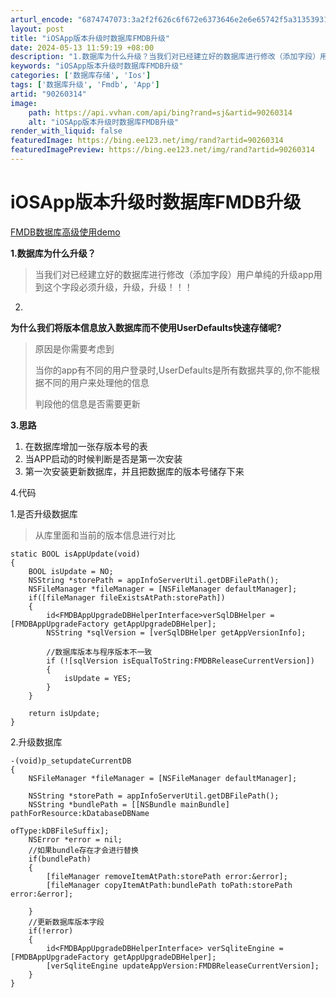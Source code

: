 ```yaml
---
arturl_encode: "6874747073:3a2f2f626c6f672e6373646e2e6e65742f5a31353931303930:2f61727469636c652f64657461696c732f3930323630333134"
layout: post
title: "iOSApp版本升级时数据库FMDB升级"
date: 2024-05-13 11:59:19 +08:00
description: "1.数据库为什么升级？当我们对已经建立好的数据库进行修改（添加字段）用户单纯的升级app用到这个字段"
keywords: "iOSApp版本升级时数据库FMDB升级"
categories: ['数据库存储', 'Ios']
tags: ['数据库升级', 'Fmdb', 'App']
artid: "90260314"
image:
    path: https://api.vvhan.com/api/bing?rand=sj&artid=90260314
    alt: "iOSApp版本升级时数据库FMDB升级"
render_with_liquid: false
featuredImage: https://bing.ee123.net/img/rand?artid=90260314
featuredImagePreview: https://bing.ee123.net/img/rand?artid=90260314
---
```


# iOSApp版本升级时数据库FMDB升级

[FMDB数据库高级使用demo](https://github.com/miaoxiaojie/DatabaseDemo)
  
**1.数据库为什么升级？**

> 当我们对已经建立好的数据库进行修改（添加字段）用户单纯的升级app用到这个字段必须升级，升级，升级！！！

2.
**为什么我们将版本信息放入数据库而不使用UserDefaults快速存储呢?**

> 原因是你需要考虑到
>   
> 当你的app有不同的用户登录时,UserDefaults是所有数据共享的,你不能根据不同的用户来处理他的信息
>   
> 判段他的信息是否需要更新

**3.思路**

1. 在数据库增加一张存版本号的表
2. 当APP启动的时候判断是否是第一次安装
3. 第一次安装更新数据库，并且把数据库的版本号储存下来

4.代码

1.是否升级数据库

> 从库里面和当前的版本信息进行对比

```
static BOOL isAppUpdate(void)
{
    BOOL isUpdate = NO;
    NSString *storePath = appInfoServerUtil.getDBFilePath();
    NSFileManager *fileManager = [NSFileManager defaultManager];
    if([fileManager fileExistsAtPath:storePath])
    {
        id<FMDBAppUpgradeDBHelperInterface>verSqlDBHelper = [FMDBAppUpgradeFactory getAppUpgradeDBHelper];
        NSString *sqlVersion = [verSqlDBHelper getAppVersionInfo];
        
        //数据库版本与程序版本不一致
        if (![sqlVersion isEqualToString:FMDBReleaseCurrentVersion])
        {
            isUpdate = YES;
        }
    }
    
    return isUpdate;
}

```

2.升级数据库

```
-(void)p_setupdateCurrentDB
{
    NSFileManager *fileManager = [NSFileManager defaultManager];
    
    NSString *storePath = appInfoServerUtil.getDBFilePath();
    NSString *bundlePath = [[NSBundle mainBundle] pathForResource:kDatabaseDBName
                                                           ofType:kDBFileSuffix];
    NSError *error = nil;
    //如果bundle存在才会进行替换
    if(bundlePath)
    {
        [fileManager removeItemAtPath:storePath error:&error];
        [fileManager copyItemAtPath:bundlePath toPath:storePath error:&error];
       
    }
    //更新数据库版本字段
    if(!error)
    {
        id<FMDBAppUpgradeDBHelperInterface> verSqliteEngine = [FMDBAppUpgradeFactory getAppUpgradeDBHelper];
        [verSqliteEngine updateAppVersion:FMDBReleaseCurrentVersion];
    }
}

```